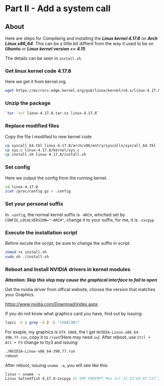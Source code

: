 # Part II - Add a system call

## About

Here are steps for Compileing and installing the ***Linux kernel 4.17.8*** on ***Arch Linux x86_64***. This can be a little bit diffient from the way it used to be on ***Ubuntu*** or ***Linux kernel version <= 4.15***.

The details can be seen in `install.sh`.

### Get linux kernel code 4.17.8

Here we get it from kernel.org.

``` sh
wget https://mirrors.edge.kernel.org/pub/linux/kernel/v4.x/linux-4.17.8.tar.xz
```

### Unzip the package

``` sh
`tar -xvf linux-4.17.8.tar.xz linux-4.17.8`
```

### Replace modified files

Copy the file I modified to new kernel code

``` sh
cp syscall_64.tbl linux-4.17.8/arch/x86/entry/syscalls/syscall_64.tbl
cp sys.c linux-4.17.8/kernel/sys.c
cp install.sh linux-4.17.8/install.sh
```

### Set config

Here we output the config from the running kernel.

```sh
cd linux-4.17.8
zcat /proc/config.gz > .config
```

### Set your personal suffix

In `.config`, the normal kernel suffix is `-ARCH`, whiched set by `CONFIG_LOCALVERSION="-ARCH"`, change it to your suffix, for me, it is `-zxcpyp`

### Execute the installation script

Before excute the script, be sure to change the suffix in script.

```sh
chmod +x install.sh
sudo sh ./install.sh
```

### Reboot and Install NVIDIA drivers in kernel modules

***Attention: Skip this step may cause the graphical interface to fail to open***

Get the nvidia driver from offical website, choose the version that matches your Graphics.

https://www.nvidia.com/Download/index.aspx

If you do not know what graphics card you have, find out by issuing:

``` sh
lspci -k | grep -A 2 -E "(VGA|3D)"
```

For exaple, my graphics is `GTX 1060`, the I get `NVIDIA-Linux-x86_64-390.77.run`, copy it to `/root`(Here may need `su`). After reboot, use `Ctrl + Alt + F3` change to tty3 and issuing:

```sh
./NVIDIA-Linux-x86_64-390.77.run
reboot
```

After reboot, issuing `uname -a`, you will see like this:

``` sh
linux > uname -a
Linux Saltedfish 4.17.8-zxcpyp #1 SMP PREEMPT Mon Jul 23 22:03:07 CST 2018 x86_64 GNU/Linux
```
